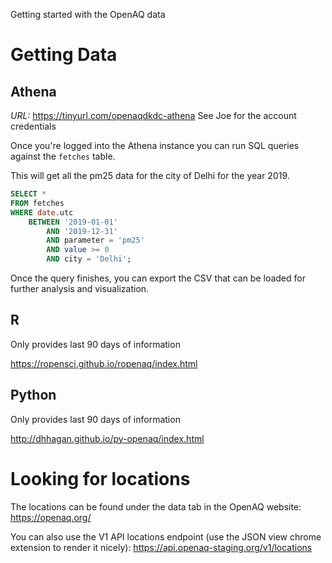 
Getting started with the OpenAQ data

# Getting Data

## Athena

*URL:* https://tinyurl.com/openaqdkdc-athena
See Joe for the account credentials

Once you're logged into the Athena instance you can run SQL queries against the `fetches` table.

This will get all the pm25 data for the city of Delhi for the year 2019.

```sql
SELECT *
FROM fetches
WHERE date.utc
    BETWEEN '2019-01-01'
        AND '2019-12-31'
        AND parameter = 'pm25'
        AND value >= 0
        AND city = 'Delhi';
```

Once the query finishes, you can export the CSV that can be loaded for further analysis and visualization.

## R

Only provides last 90 days of information

https://ropensci.github.io/ropenaq/index.html

## Python

Only provides last 90 days of information

http://dhhagan.github.io/py-openaq/index.html

# Looking for locations

The locations can be found under the data tab in the OpenAQ website: https://openaq.org/

You can also use the V1 API locations endpoint (use the JSON view chrome extension to render it nicely): https://api.openaq-staging.org/v1/locations


